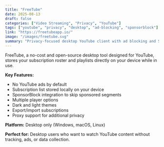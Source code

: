 ```yaml
---
title: "FreeTube"
date: 2025-08-13
draft: false
categories: ["Video Streaming", "Privacy", "YouTube"]
tags: ["youtube", "privacy", "desktop", "ad-blocking", "sponsorblock"]
link: "https://freetubeapp.io/"
image: "/images/freetube.svg"
summary: "Privacy-focused desktop YouTube client with ad blocking and SponsorBlock integration."
---
```


FreeTube, a no-cost and open-source desktop tool designed for YouTube, stores your subscription roster and playlists directly on your device while in use.

**Key Features:**

- No YouTube ads by default
- Subscription list stored locally on your device
- SponsorBlock integration to skip sponsored segments
- Multiple player options
- Dark and light themes
- Export/import subscriptions
- Proxy support for additional privacy

**Platform:** Desktop only (Windows, macOS, Linux)

**Perfect for:** Desktop users who want to watch YouTube content without tracking, ads, or data collection.
